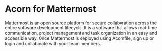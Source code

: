 # Acorn for Mattermost 

Mattermost is an open source platform for secure collaboration across the entire software development lifecycle. It is a software that allows real-time communication, project management and task organization in an easy and accessible way. Once Mattermost is deployed using Acornfile, sign up or login and collaborate with your team members.

